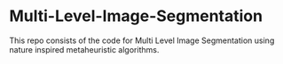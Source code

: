 # Multi-Level-Image-Segmentation
This repo consists of the code for Multi Level Image Segmentation using nature inspired metaheuristic algorithms.
